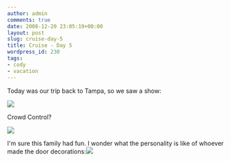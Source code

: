 ```yaml
---
author: admin
comments: true
date: 2008-12-20 23:05:19+00:00
layout: post
slug: cruise-day-5
title: Cruise - Day 5
wordpress_id: 230
tags:
- cody
- vacation
---
```


Today was our trip back to Tampa, so we saw a show:

[![](/uploads/pict00011-300x225.jpg)](/uploads/pict00011.jpg)

Crowd Control?

[![](/uploads/pict00022-300x225.jpg)](/uploads/pict00022.jpg)

I'm sure this family had fun. I wonder what the personality is like of whoever made the door decorations:[![](/uploads/pict00051-300x225.jpg)](/uploads/pict00051.jpg)
